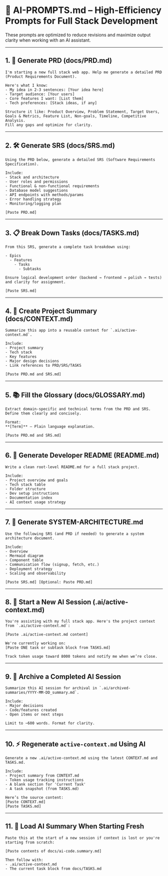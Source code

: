 # 🧠 AI-PROMPTS.md – High-Efficiency Prompts for Full Stack Development

These prompts are optimized to reduce revisions and maximize output clarity when working with an AI assistant.

---

## 1. 📄 Generate PRD (docs/PRD.md)

```
I'm starting a new full stack web app. Help me generate a detailed PRD (Product Requirements Document).

Here's what I know:
- My idea in 2-3 sentences: [Your idea here]
- Target audience: [Your users]
- Core features I want: [List them]
- Tech preferences: [Stack ideas, if any]

Structure it like: Product Overview, Problem Statement, Target Users, Goals & Metrics, Feature List, Non-goals, Timeline, Competitive Analysis.
Fill any gaps and optimize for clarity.
```

---

## 2. 🛠 Generate SRS (docs/SRS.md)

```
Using the PRD below, generate a detailed SRS (Software Requirements Specification).

Include:
- Stack and architecture
- User roles and permissions
- Functional & non-functional requirements
- Database model suggestions
- API endpoints with methods/params
- Error handling strategy
- Monitoring/logging plan

[Paste PRD.md]
```

---

## 3. 📋 Break Down Tasks (docs/TASKS.md)

```
From this SRS, generate a complete task breakdown using:

- Epics
  - Features
    - Tasks
      - Subtasks

Ensure logical development order (backend → frontend → polish → tests) and clarity for assignment.

[Paste SRS.md]
```

---

## 4. 🧠 Create Project Summary (docs/CONTEXT.md)

```
Summarize this app into a reusable context for `.ai/active-context.md`.

Include:
- Project summary
- Tech stack
- Key features
- Major design decisions
- Link references to PRD/SRS/TASKS

[Paste PRD.md and SRS.md]
```

---

## 5. 📚 Fill the Glossary (docs/GLOSSARY.md)

``` 
Extract domain-specific and technical terms from the PRD and SRS. Define them clearly and concisely.

Format:
**[Term]** – Plain language explanation.

[Paste PRD.md and SRS.md]
```

---

## 6. 📝 Generate Developer README (README.md)

``` 
Write a clean root-level README.md for a full stack project.

Include:
- Project overview and goals
- Tech stack table
- Folder structure
- Dev setup instructions
- Documentation index
- AI context usage strategy
```

---

## 7. 🧱 Generate SYSTEM-ARCHITECTURE.md

``` 
Use the following SRS (and PRD if needed) to generate a system architecture document.

Include:
- Overview
- Mermaid diagram
- Component table
- Communication flow (signup, fetch, etc.)
- Deployment strategy
- Scaling and observability

[Paste SRS.md] [Optional: Paste PRD.md]
```

---

## 8. 🤖 Start a New AI Session (.ai/active-context.md)

``` 
You're assisting with my full stack app. Here's the project context from `.ai/active-context.md`:

[Paste .ai/active-context.md content]

We're currently working on:
[Paste ONE task or subtask block from TASKS.md]

Track token usage toward 8000 tokens and notify me when we’re close.
```

---

## 9. 🔄 Archive a Completed AI Session

``` 
Summarize this AI session for archival in `.ai/archived-summaries/YYYY-MM-DD_summary.md`.

Include:
- Major decisions
- Code/features created
- Open items or next steps

Limit to ~600 words. Format for clarity.
```

---

## 10. ⚡️ Regenerate `active-context.md` Using AI

``` 
Generate a new .ai/active-context.md using the latest CONTEXT.md and TASKS.md.

Include:
- Project summary from CONTEXT.md
- Token usage tracking instructions
- A blank section for 'Current Task'
- A task snapshot (from TASKS.md)

Here’s the source content:
[Paste CONTEXT.md]
[Paste TASKS.md]
```
---

## 11. 🔁 Load AI Summary When Starting Fresh

``` 
Paste this at the start of a new session if context is lost or you're starting from scratch:

[Paste contents of docs/ai-code.summary.md]

Then follow with:
- .ai/active-context.md
- The current task block from docs/TASKS.md
```